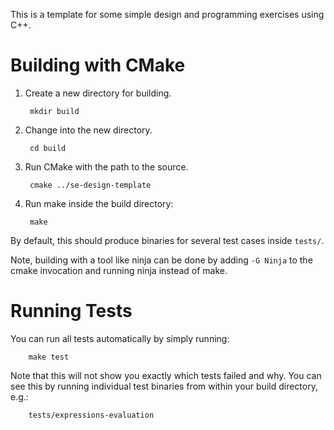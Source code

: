 
This is a template for some simple design and programming exercises using C++.

Building with CMake
==============================================
1. Create a new directory for building.

        mkdir build

2. Change into the new directory.

        cd build

3. Run CMake with the path to the source.

        cmake ../se-design-template

4. Run make inside the build directory:

        make

By default, this should produce binaries for several test cases inside `tests/`.

Note, building with a tool like ninja can be done by adding `-G Ninja` to
the cmake invocation and running ninja instead of make.

Running Tests
==============================================

You can run all tests automatically by simply running:

        make test

Note that this will not show you exactly which tests failed and why. You can
see this by running individual test binaries from within your build
directory, e.g.:

        tests/expressions-evaluation



